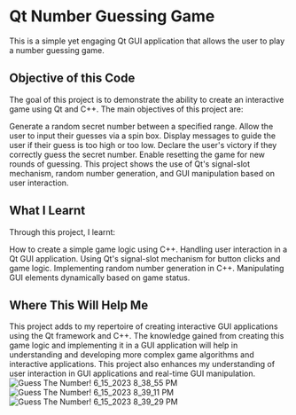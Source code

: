 # Qt Number Guessing Game
This is a simple yet engaging Qt GUI application that allows the user to play a number guessing game.

## **Objective of this Code**
The goal of this project is to demonstrate the ability to create an interactive game using Qt and C++. The main objectives of this project are:

Generate a random secret number between a specified range.
Allow the user to input their guesses via a spin box.
Display messages to guide the user if their guess is too high or too low.
Declare the user's victory if they correctly guess the secret number.
Enable resetting the game for new rounds of guessing.
This project shows the use of Qt's signal-slot mechanism, random number generation, and GUI manipulation based on user interaction.

## **What I Learnt**
Through this project, I learnt:

How to create a simple game logic using C++.
Handling user interaction in a Qt GUI application.
Using Qt's signal-slot mechanism for button clicks and game logic.
Implementing random number generation in C++.
Manipulating GUI elements dynamically based on game status.


## **Where This Will Help Me**
This project adds to my repertoire of creating interactive GUI applications using the Qt framework and C++. The knowledge gained from creating this game logic and implementing it in a GUI application will help in understanding and developing more complex game algorithms and interactive applications. This project also enhances my understanding of user interaction in GUI applications and real-time GUI manipulation.![Guess The Number! 6_15_2023 8_38_55 PM](https://github.com/HayatDahraj11/QTIntro_GuessTheNumberGame-/assets/99029950/fb15031b-31ff-41d1-801b-e119f8c5a53c)
![Guess The Number! 6_15_2023 8_39_11 PM](https://github.com/HayatDahraj11/QTIntro_GuessTheNumberGame-/assets/99029950/9b64dc88-c830-4a15-889e-b28546941d6e)
![Guess The Number! 6_15_2023 8_39_29 PM](https://github.com/HayatDahraj11/QTIntro_GuessTheNumberGame-/assets/99029950/f5ce1060-f266-488a-b8f1-6dd7bade67ae)
